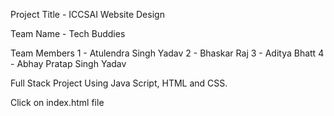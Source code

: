 Project Title - ICCSAI Website Design

Team Name - Tech Buddies

Team Members 1 - Atulendra Singh Yadav 2 - Bhaskar Raj 3 - Aditya Bhatt 4 - Abhay Pratap Singh Yadav

Full Stack Project Using Java Script, HTML and CSS.

Click on index.html file
